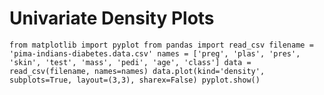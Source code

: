# Univariate Density Plots
`from matplotlib import pyplot
from pandas import read_csv
filename = 'pima-indians-diabetes.data.csv'
names = ['preg', 'plas', 'pres', 'skin', 'test', 'mass', 'pedi', 'age', 'class']
data = read_csv(filename, names=names)
data.plot(kind='density', subplots=True, layout=(3,3), sharex=False)
pyplot.show()`